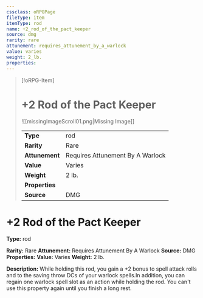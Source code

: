 ```yaml
---
cssclass: oRPGPage
fileType: item
itemType: rod
name: +2_rod_of_the_pact_keeper
source: dmg
rarity: rare
attunement: requires_attunement_by_a_warlock
value: varies
weight: 2_lb.
properties:
---
```

> [!oRPG-Item]
> # +2 Rod of the Pact Keeper
> ![[missingImageScroll01.png|Missing Image]]
>
> |  |   |
> |:--|---|
> |**Type** | rod |
> |**Rarity** | Rare |
> | **Attunement** | Requires Attunement By A Warlock |
> | **Value** | Varies |
>  | **Weight**| 2 lb. |
>  |**Properties** |  |
> | **Source** | DMG |

#  +2 Rod of the Pact Keeper
**Type:** rod

**Rarity:** Rare
**Attunement:** Requires Attunement By A Warlock
**Source:** DMG
**Properties:**
**Value:** Varies
**Weight:** 2 lb.

**Description:** While holding this rod, you gain a +2 bonus to spell attack rolls and to the saving throw DCs of your warlock spells.In addition, you can regain one warlock spell slot as an action while holding the rod. You can&#39;t use this property again until you finish a long rest.


